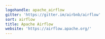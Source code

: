 ```yaml
---
logohandle: apache_airflow
gitter: 'https://gitter.im/airbnb/airflow'
sort: airflow
title: Apache Airflow
website: 'https://airflow.apache.org/'
---
```

